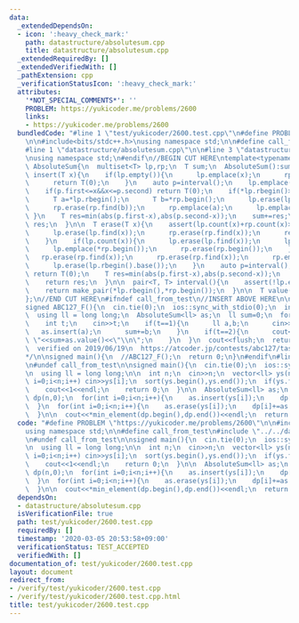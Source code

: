 ```yaml
---
data:
  _extendedDependsOn:
  - icon: ':heavy_check_mark:'
    path: datastructure/absolutesum.cpp
    title: datastructure/absolutesum.cpp
  _extendedRequiredBy: []
  _extendedVerifiedWith: []
  _pathExtension: cpp
  _verificationStatusIcon: ':heavy_check_mark:'
  attributes:
    '*NOT_SPECIAL_COMMENTS*': ''
    PROBLEM: https://yukicoder.me/problems/2600
    links:
    - https://yukicoder.me/problems/2600
  bundledCode: "#line 1 \"test/yukicoder/2600.test.cpp\"\n#define PROBLEM \"https://yukicoder.me/problems/2600\"\
    \n\n#include<bits/stdc++.h>\nusing namespace std;\n\n#define call_from_test\n\
    #line 1 \"datastructure/absolutesum.cpp\"\n\n#line 3 \"datastructure/absolutesum.cpp\"\
    \nusing namespace std;\n#endif\n//BEGIN CUT HERE\ntemplate<typename T>\nstruct\
    \ AbsoluteSum{\n  multiset<T> lp,rp;\n  T sum;\n  AbsoluteSum():sum(0){}\n  T\
    \ insert(T x){\n    if(lp.empty()){\n      lp.emplace(x);\n      rp.emplace(x);\n\
    \      return T(0);\n    }\n    auto p=interval();\n    lp.emplace(x);\n    rp.emplace(x);\n\
    \    if(p.first<=x&&x<=p.second) return T(0);\n    if(*lp.rbegin()>*rp.begin()){\n\
    \      T a=*lp.rbegin();\n      T b=*rp.begin();\n      lp.erase(lp.find(a));\n\
    \      rp.erase(rp.find(b));\n      rp.emplace(a);\n      lp.emplace(b);\n   \
    \ }\n    T res=min(abs(p.first-x),abs(p.second-x));\n    sum+=res;\n    return\
    \ res;\n  }\n\n  T erase(T x){\n    assert(lp.count(x)+rp.count(x)>=2);\n    if(lp.count(x)&&rp.count(x)){\n\
    \      lp.erase(lp.find(x));\n      rp.erase(rp.find(x));\n      return T(0);\n\
    \    }\n    if(lp.count(x)){\n      lp.erase(lp.find(x));\n      lp.erase(lp.find(x));\n\
    \      lp.emplace(*rp.begin());\n      rp.erase(rp.begin());\n    }else{\n   \
    \   rp.erase(rp.find(x));\n      rp.erase(rp.find(x));\n      rp.emplace(*lp.rbegin());\n\
    \      lp.erase(lp.rbegin().base());\n    }\n    auto p=interval();\n    if(p.first<=x&&x<=p.second)\
    \ return T(0);\n    T res=min(abs(p.first-x),abs(p.second-x));\n    sum-=res;\n\
    \    return res;\n  }\n\n  pair<T, T> interval(){\n    assert(!lp.empty());\n\
    \    return make_pair(*lp.rbegin(),*rp.begin());\n  }\n\n  T value(){return sum;}\n\
    };\n//END CUT HERE\n#ifndef call_from_test\n//INSERT ABOVE HERE\n\n// test interval()\n\
    signed ABC127_F(){\n  cin.tie(0);\n  ios::sync_with_stdio(0);\n  int q;\n  cin>>q;\n\
    \  using ll = long long;\n  AbsoluteSum<ll> as;\n  ll sum=0;\n  for(int i=0;i<q;i++){\n\
    \    int t;\n    cin>>t;\n    if(t==1){\n      ll a,b;\n      cin>>a>>b;\n   \
    \   as.insert(a);\n      sum+=b;\n    }\n    if(t==2){\n      cout<<as.interval().first<<\"\
    \ \"<<sum+as.value()<<\"\\n\";\n    }\n  }\n  cout<<flush;\n  return 0;\n}\n/*\n\
    \  verified on 2019/06/19\n  https://atcoder.jp/contests/abc127/tasks/abc127_f\n\
    */\n\nsigned main(){\n  //ABC127_F();\n  return 0;\n}\n#endif\n#line 8 \"test/yukicoder/2600.test.cpp\"\
    \n#undef call_from_test\n\nsigned main(){\n  cin.tie(0);\n  ios::sync_with_stdio(0);\n\
    \n  using ll = long long;\n\n  int n;\n  cin>>n;\n  vector<ll> ys(n);\n  for(int\
    \ i=0;i<n;i++) cin>>ys[i];\n  sort(ys.begin(),ys.end());\n  if(ys.front()==ys.back()){\n\
    \    cout<<1<<endl;\n    return 0;\n  }\n\n  AbsoluteSum<ll> as;\n  vector<ll>\
    \ dp(n,0);\n  for(int i=0;i<n;i++){\n    as.insert(ys[i]);\n    dp[i]+=as.value();\n\
    \  }\n  for(int i=0;i<n;i++){\n    as.erase(ys[i]);\n    dp[i]+=as.value();\n\
    \  }\n\n  cout<<*min_element(dp.begin(),dp.end())<<endl;\n  return 0;\n}\n"
  code: "#define PROBLEM \"https://yukicoder.me/problems/2600\"\n\n#include<bits/stdc++.h>\n\
    using namespace std;\n\n#define call_from_test\n#include \"../../datastructure/absolutesum.cpp\"\
    \n#undef call_from_test\n\nsigned main(){\n  cin.tie(0);\n  ios::sync_with_stdio(0);\n\
    \n  using ll = long long;\n\n  int n;\n  cin>>n;\n  vector<ll> ys(n);\n  for(int\
    \ i=0;i<n;i++) cin>>ys[i];\n  sort(ys.begin(),ys.end());\n  if(ys.front()==ys.back()){\n\
    \    cout<<1<<endl;\n    return 0;\n  }\n\n  AbsoluteSum<ll> as;\n  vector<ll>\
    \ dp(n,0);\n  for(int i=0;i<n;i++){\n    as.insert(ys[i]);\n    dp[i]+=as.value();\n\
    \  }\n  for(int i=0;i<n;i++){\n    as.erase(ys[i]);\n    dp[i]+=as.value();\n\
    \  }\n\n  cout<<*min_element(dp.begin(),dp.end())<<endl;\n  return 0;\n}\n"
  dependsOn:
  - datastructure/absolutesum.cpp
  isVerificationFile: true
  path: test/yukicoder/2600.test.cpp
  requiredBy: []
  timestamp: '2020-03-05 20:53:58+09:00'
  verificationStatus: TEST_ACCEPTED
  verifiedWith: []
documentation_of: test/yukicoder/2600.test.cpp
layout: document
redirect_from:
- /verify/test/yukicoder/2600.test.cpp
- /verify/test/yukicoder/2600.test.cpp.html
title: test/yukicoder/2600.test.cpp
---
```

